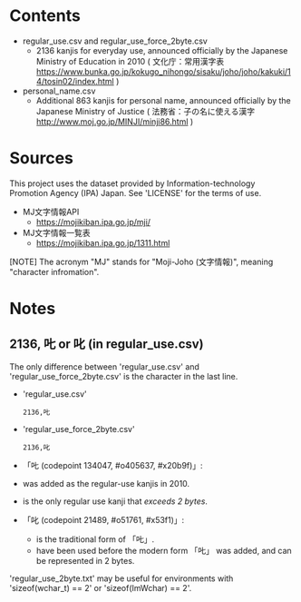 # Contents #

*   regular_use.csv and regular_use_force_2byte.csv
    *   2136 kanjis for everyday use, announced officially by the Japanese Ministry of Education in 2010 ( 文化庁：常用漢字表 https://www.bunka.go.jp/kokugo_nihongo/sisaku/joho/joho/kakuki/14/tosin02/index.html )
*   personal_name.csv
    *   Additional 863 kanjis for personal name, announced officially by the Japanese Ministry of Justice ( 法務省：子の名に使える漢字 http://www.moj.go.jp/MINJI/minji86.html )

# Sources #

This project uses the dataset provided by Information-technology Promotion Agency (IPA) Japan.
See 'LICENSE' for the terms of use.

*   MJ文字情報API
    *   https://mojikiban.ipa.go.jp/mji/
*   MJ文字情報一覧表
    *   https://mojikiban.ipa.go.jp/1311.html

[NOTE] The acronym "MJ" stands for "Moji-Joho (文字情報)", meaning "character infromation".

# Notes #

## 2136, 𠮟 or 叱 (in regular_use.csv) ##

The only difference between 'regular_use.csv' and 'regular_use_force_2byte.csv' is the character in the last line.

*   'regular_use.csv'

        2136,𠮟

*   'regular_use_force_2byte.csv'

        2136,叱

*   「𠮟 (codepoint 134047, #o405637, #x20b9f)」:
   *   was added as the regular-use kanjis in 2010.
   *   is the only regular use kanji that *exceeds 2 bytes*.
*   「叱 (codepoint 21489, #o51761, #x53f1)」:
    *   is the traditional form of 「𠮟」.
    *   have been used before the modern form 「𠮟」 was added, and can be represented in 2 bytes.

'regular_use_2byte.txt' may be useful for environments with 'sizeof(wchar_t) == 2' or 'sizeof(ImWchar) == 2'.
